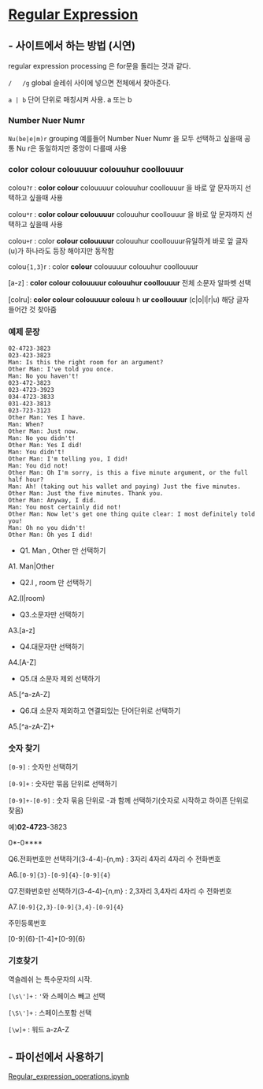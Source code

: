 # [Regular Expression](https://regexr.com/)

## - 사이트에서 하는 방법 (시연)
regular expression processing 은 for문을 돌리는 것과 같다. 

`/   /g` global 슬레쉬 사이에 넣으면 전체에서 찾아준다. 

`a | b` 단어 단위로 매칭시켜 사용. a 또는 b


### Number Nuer Numr

`Nu(be|e|m)r` grouping 예를들어 Number Nuer Numr 을 모두 선택하고 싶을때 공통 Nu r은 동일하지만 중앙이 다를때 사용  


### color colour colouuuur colouuhur coollouuur

colou`?`r : **color colour** colouuuur colouuhur coollouuur 을 바로 앞 문자까지 선택하고 싶을때 사용

colou`*`r : **color colour colouuuur** colouuhur coollouuur 을 바로 앞 문자까지 선택하고 싶을때 사용

colou`+`r : color **colour colouuuur** colouuhur coollouuur유일하게 바로 앞 글자(u)가 하나라도 등장 해야지만 동작함

colou`{1,3}`r :  color **colour** colouuuur colouuhur coollouuur

[a-z] : **color colour colouuuur colouuhur coollouuur** 전체 소문자 알파벳 선택 

[colru]: **color colour colouuuur colouu** h **ur coollouuur** (c|o|l|r|u) 해당 글자 들어간 것 찾아줌


### 예제 문장
```
02-4723-3823
023-423-3823
Man: Is this the right room for an argument?
Other Man: I've told you once.
Man: No you haven't!
023-472-3823
023-4723-3923
034-4723-3833
031-423-3813
023-723-3123
Other Man: Yes I have.
Man: When?
Other Man: Just now.
Man: No you didn't!
Other Man: Yes I did!
Man: You didn't!
Other Man: I'm telling you, I did!
Man: You did not!
Other Man: Oh I'm sorry, is this a five minute argument, or the full half hour?
Man: Ah! (taking out his wallet and paying) Just the five minutes.
Other Man: Just the five minutes. Thank you.
Other Man: Anyway, I did.
Man: You most certainly did not!
Other Man: Now let's get one thing quite clear: I most definitely told you!
Man: Oh no you didn't!
Other Man: Oh yes I did!
```

* Q1. Man ,  Other 만 선택하기

A1. Man|Other

* Q2.I , room 만 선택하기

A2.(I|room)

* Q3.소문자만 선택하기

A3.[a-z]

* Q4.대문자만 선택하기

A4.[A-Z]

* Q5.대 소문자 제외 선택하기

A5.[^a-zA-Z]

* Q6.대 소문자 제외하고 연결되있는 단어단위로 선택하기

A5.[^a-zA-Z]+


### 숫자 찾기

`[0-9]` : 숫자만 선택하기

`[0-9]+` : 숫자만 묶음 단위로 선택하기

`[0-9]+-[0-9]` : 숫자 묶음 단위로 -과 함께 선택하기(숫자로 시작하고 하이픈 단위로 찾음)

예)**02-4723**-3823 

0*-0****

Q6.전화번호만 선택하기(3-4-4)-{n,m} : 3자리 4자리 4자리 수 전화번호

A6.`[0-9]{3}-[0-9]{4}-[0-9]{4}`

Q7.전화번호만 선택하기(3-4-4)-{n,m} : 2,3자리 3,4자리 4자리 수 전화번호

A7.`[0-9]{2,3}-[0-9]{3,4}-[0-9]{4}`

주민등록번호

[0-9]{6}-[1-4]+[0-9]{6}

### 기호찾기
역슬레쉬 는 특수문자의 시작. 

`[\s\']+` : `'`와 스페이스 빼고 선택

`[\S\']+` : 스페이스포함 선택

`[\w]+` : 워드 a-zA-Z


## - 파이선에서 사용하기
[Regular_expression_operations.ipynb](https://github.com/ginttone/summary/blob/master/NLP/Regular_expression_operations.ipynb)


